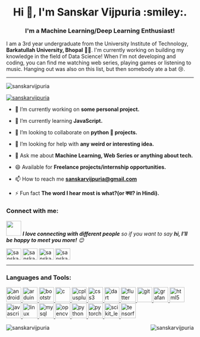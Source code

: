 <h1 align="center">Hi 👋, I'm Sanskar Vijpuria :smiley:.</h1>
<h3 align="center">I'm a Machine Learning/Deep Learning Enthusiast! </h3>
<p>I am a 3rd year undergraduate from the University Institute of Technology, <b>Barkatullah University, Bhopal</b> 🧑‍🎓. I'm currently working on building my knowledge in the field of Data Science! When I'm not developing and coding, you can find me watching web series, playing games or listening to music. Hanging out was also on this list, but then somebody ate a bat 😢.</p>

------------

<p align="left"> <img src="https://komarev.com/ghpvc/?username=sanskarvijpuria&label=Profile%20views&color=0e75b6&style=flat" alt="sanskarvijpuria" /> </p>

<p align="left"> <a href="https://twitter.com/sanskarvijpuria" target="blank"><img src="https://img.shields.io/twitter/follow/sanskarvijpuria?logo=twitter&style=for-the-badge" alt="sanskarvijpuria" /></a> </p>

- 🔭 I’m currently working on **some personal project.**

- 🌱 I’m currently learning **JavaScript.**

- 👯 I’m looking to collaborate on **python 🐍 projects.**

- 🤝 I’m looking for help with **any weird or interesting idea.**

- 💬 Ask me about **Machine Learning, Web Series or anything about tech.**

- 😄 Available for **Freelance projects/internship opportunities.**

- 📫 How to reach me **sanskarvijpuria@gmail.com**

- ⚡ Fun fact **The word I hear most is what?(or क्या? in Hindi).**

<h3 align="left">Connect with me:</h3>

<img src="https://media.giphy.com/media/LnQjpWaON8nhr21vNW/giphy.gif" width="40"> <em><b>I love connecting with different people</b> so if you want to say <b>hi, I'll be happy to meet you more!</b> :blush:</em>

<p align="left">
<a href="https://twitter.com/sanskarvijpuria" target="blank"><img align="center" src="https://cdn.jsdelivr.net/npm/simple-icons@3.0.1/icons/twitter.svg" alt="sanskarvijpuria" height="30" width="40" /></a>
<a href="https://linkedin.com/in/sanskarvijpuria" target="blank"><img align="center" src="https://cdn.jsdelivr.net/npm/simple-icons@3.0.1/icons/linkedin.svg" alt="sanskarvijpuria" height="30" width="40" /></a>
<a href="https://instagram.com/sanskar_vijpuria" target="blank"><img align="center" src="https://cdn.jsdelivr.net/npm/simple-icons@3.0.1/icons/instagram.svg" alt="sanskar_vijpuria" height="30" width="40" /></a>
<a href="https://www.hackerrank.com/sanskarvijpuria" target="blank"><img align="center" src="https://cdn.jsdelivr.net/npm/simple-icons@3.0.1/icons/hackerrank.svg" alt="sanskarvijpuria" height="30" width="40" /></a>
</p>

------------


<h3 align="left">Languages and Tools:</h3>
<p align="left"> 
 <a href="https://developer.android.com" target="_blank"> <img src="https://devicons.github.io/devicon/devicon.git/icons/android/android-original-wordmark.svg" alt="android" width="40" height="40"/> </a> 
 <a href="https://www.arduino.cc/" target="_blank"> <img src="https://cdn.worldvectorlogo.com/logos/arduino-1.svg" alt="arduino" width="40" height="40"/> </a> 
  <a href="https://getbootstrap.com" target="_blank"> <img src="https://devicons.github.io/devicon/devicon.git/icons/bootstrap/bootstrap-plain.svg" alt="bootstrap" width="40" height="40"/> </a>
  <a href="https://www.cprogramming.com/" target="_blank"> <img src="https://devicons.github.io/devicon/devicon.git/icons/c/c-original.svg" alt="c" width="40" height="40"/> </a> <a href="https://www.w3schools.com/cpp/" target="_blank"> <img src="https://devicons.github.io/devicon/devicon.git/icons/cplusplus/cplusplus-original.svg" alt="cplusplus" width="40" height="40"/> </a> 
  <a href="https://www.w3schools.com/css/" target="_blank"> <img src="https://devicons.github.io/devicon/devicon.git/icons/css3/css3-original-wordmark.svg" alt="css3" width="40" height="40"/> </a> 
  <a href="https://dart.dev" target="_blank"> <img src="https://www.vectorlogo.zone/logos/dartlang/dartlang-icon.svg" alt="dart" width="40" height="40"/> </a> 
  <a href="https://flutter.dev" target="_blank"> <img src="https://www.vectorlogo.zone/logos/flutterio/flutterio-icon.svg" alt="flutter" width="40" height="40"/> </a> 
  <a href="https://git-scm.com/" target="_blank"> <img src="https://www.vectorlogo.zone/logos/git-scm/git-scm-icon.svg" alt="git" width="40" height="40"/> </a> 
  <a href="https://grafana.com" target="_blank"> <img src="https://www.vectorlogo.zone/logos/grafana/grafana-icon.svg" alt="grafana" width="40" height="40"/> </a> 
  <a href="https://www.w3.org/html/" target="_blank"> <img src="https://devicons.github.io/devicon/devicon.git/icons/html5/html5-original-wordmark.svg" alt="html5" width="40" height="40"/> </a>
  <a href="https://developer.mozilla.org/en-US/docs/Web/JavaScript" target="_blank"> <img src="https://devicons.github.io/devicon/devicon.git/icons/javascript/javascript-original.svg" alt="javascript" width="40" height="40"/> </a> 
  <a href="https://www.linux.org/" target="_blank"> <img src="https://devicons.github.io/devicon/devicon.git/icons/linux/linux-original.svg" alt="linux" width="40" height="40"/> </a>
  <a href="https://www.mysql.com/" target="_blank"> <img src="https://devicons.github.io/devicon/devicon.git/icons/mysql/mysql-original-wordmark.svg" alt="mysql" width="40" height="40"/> </a>
  <a href="https://opencv.org/" target="_blank"> <img src="https://www.vectorlogo.zone/logos/opencv/opencv-icon.svg" alt="opencv" width="40" height="40"/> </a> <a href="https://www.python.org" target="_blank"> <img src="https://devicons.github.io/devicon/devicon.git/icons/python/python-original.svg" alt="python" width="40" height="40"/> </a> <a href="https://pytorch.org/" target="_blank"> <img src="https://www.vectorlogo.zone/logos/pytorch/pytorch-icon.svg" alt="pytorch" width="40" height="40"/> </a> 
  <a href="https://scikit-learn.org/" target="_blank"> <img src="https://upload.wikimedia.org/wikipedia/commons/0/05/Scikit_learn_logo_small.svg" alt="scikit_learn" width="40" height="40"/> </a>
  <a href="https://www.tensorflow.org" target="_blank"> <img src="https://www.vectorlogo.zone/logos/tensorflow/tensorflow-icon.svg" alt="tensorflow" width="40" height="40"/> </a> </p>

<p><img align="left" src="https://github-readme-stats.vercel.app/api/top-langs?username=sanskarvijpuria&show_icons=true&locale=en&layout=compact" alt="sanskarvijpuria" /></p>

<p>&nbsp;<img align="right" src="https://github-readme-stats.vercel.app/api?username=sanskarvijpuria&show_icons=true&locale=en" alt="sanskarvijpuria" /></p>

